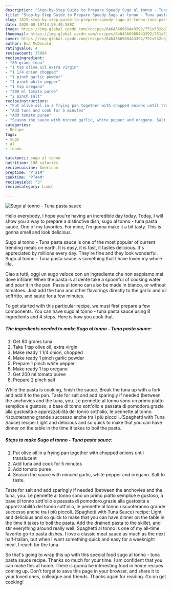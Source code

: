 ```yaml
---
description: "Step-by-Step Guide to Prepare Speedy Sugo al tonno - Tuna pasta sauce"
title: "Step-by-Step Guide to Prepare Speedy Sugo al tonno - Tuna pasta sauce"
slug: 1829-step-by-step-guide-to-prepare-speedy-sugo-al-tonno-tuna-pasta-sauce
date: 2020-08-19T14:50:40.580Z
image: https://img-global.cpcdn.com/recipes/6464366960443392/751x532cq70/sugo-al-tonno-tuna-pasta-sauce-recipe-main-photo.jpg
thumbnail: https://img-global.cpcdn.com/recipes/6464366960443392/751x532cq70/sugo-al-tonno-tuna-pasta-sauce-recipe-main-photo.jpg
cover: https://img-global.cpcdn.com/recipes/6464366960443392/751x532cq70/sugo-al-tonno-tuna-pasta-sauce-recipe-main-photo.jpg
author: Eva McDonald
ratingvalue: 4
reviewcount: 37884
recipeingredient:
- "80 grams tuna"
- "1 tsp olive oil extra virgin"
- "1 1/4 onion chopped"
- "1 pinch garlic powder"
- "1 pinch white pepper"
- "1 tsp oregano"
- "200 ml tomato puree"
- "2 pinch salt"
recipeinstructions:
- "Put olive oil in a frying pan together with chopped onions until translucent"
- "Add tuna and cook for 5 minutes"
- "Add tomato puree"
- "Season the sauce with minced garlic, white pepper and oregano. Salt to taste."
categories:
- Recipe
tags:
- sugo
- al
- tonno

katakunci: sugo al tonno 
nutrition: 198 calories
recipecuisine: American
preptime: "PT21M"
cooktime: "PT44M"
recipeyield: "3"
recipecategory: Lunch

---
```



![Sugo al tonno - Tuna pasta sauce](https://img-global.cpcdn.com/recipes/6464366960443392/751x532cq70/sugo-al-tonno-tuna-pasta-sauce-recipe-main-photo.jpg)

Hello everybody, I hope you're having an incredible day today. Today, I will show you a way to prepare a distinctive dish, sugo al tonno - tuna pasta sauce. One of my favorites. For mine, I'm gonna make it a bit tasty. This is gonna smell and look delicious.

Sugo al tonno - Tuna pasta sauce is one of the most popular of current trending meals on earth. It is easy, it is fast, it tastes delicious. It's appreciated by millions every day. They're fine and they look wonderful. Sugo al tonno - Tuna pasta sauce is something that I have loved my whole life.

Ciao a tutti, oggi un sugo veloce con un ingrediente che non sappiamo mai dove infilare! When the pasta is al dente take a spoonful of cooking water and pour it in the pan. Pasta al tonno can also be made in bianco, or without tomatoes. Just add the tuna and other flavorings directly to the garlic and oil soffritto, and saute for a few minutes.


To get started with this particular recipe, we must first prepare a few components. You can have sugo al tonno - tuna pasta sauce using 8 ingredients and 4 steps. Here is how you cook that.

<!--inarticleads1-->

##### The ingredients needed to make Sugo al tonno - Tuna pasta sauce:

1. Get 80 grams tuna
1. Take 1 tsp olive oil, extra virgin
1. Make ready 1 1/4 onion, chopped
1. Make ready 1 pinch garlic powder
1. Prepare 1 pinch white pepper
1. Make ready 1 tsp oregano
1. Get 200 ml tomato puree
1. Prepare 2 pinch salt


While the pasta is cooking, finish the sauce. Break the tuna up with a fork and add it to the pan. Taste for salt and add sparingly if needed (between the anchovies and the tuna, you. Le pennette al tonno sono un primo piatto semplice e gustoso, a base di tonno sott&#39;olio e passata di pomodoro.grazie alla gustosità e apprezzabilità del tonno sott&#39;olio, le pennette al tonno riscuoteranno grande successo anche tra i più piccoli..(Spaghetti with Tuna Sauce) recipe: Light and delicious and so quick to make that you can have dinner on the table in the time it takes to boil the pasta. 

<!--inarticleads2-->

##### Steps to make Sugo al tonno - Tuna pasta sauce:

1. Put olive oil in a frying pan together with chopped onions until translucent
1. Add tuna and cook for 5 minutes
1. Add tomato puree
1. Season the sauce with minced garlic, white pepper and oregano. Salt to taste.


Taste for salt and add sparingly if needed (between the anchovies and the tuna, you. Le pennette al tonno sono un primo piatto semplice e gustoso, a base di tonno sott&#39;olio e passata di pomodoro.grazie alla gustosità e apprezzabilità del tonno sott&#39;olio, le pennette al tonno riscuoteranno grande successo anche tra i più piccoli..(Spaghetti with Tuna Sauce) recipe: Light and delicious and so quick to make that you can have dinner on the table in the time it takes to boil the pasta. Add the drained pasta to the skillet, and stir everything around really well. Spaghetti al tonno is one of my all-time favorite go-to pasta dishes. I love a classic meat sauce as much as the next half-Italian, but when I want something quick and easy for a weeknight meal, I reach for the tuna. 

So that's going to wrap this up with this special food sugo al tonno - tuna pasta sauce recipe. Thanks so much for your time. I am confident that you can make this at home. There is gonna be interesting food in home recipes coming up. Don't forget to save this page in your browser, and share it to your loved ones, colleague and friends. Thanks again for reading. Go on get cooking!
